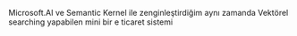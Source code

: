 Microsoft.AI ve Semantic Kernel ile zenginleştirdiğim aynı zamanda Vektörel searching yapabilen mini bir e ticaret sistemi
